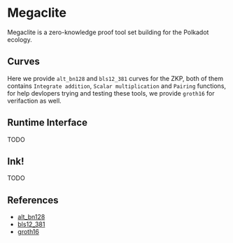 # Megaclite

Megaclite is a zero-knowledge proof tool set building for the Polkadot ecology. 

## Curves

Here we provide `alt_bn128` and `bls12_381` curves for the ZKP, both of them contains `Integrate addition`, 
`Scalar multiplication` and `Pairing` functions, for help devlopers trying and testing these tools, we 
provide `groth16` for verifaction as well.


## Runtime Interface

TODO

## Ink!

TODO



## References

+ [alt\_bn128][alt_bn128]
+ [bls12\_381][bls12_381]
+ [groth16][groth16]

[alt_bn128]: https://github.com/zcash-hackworks/bn
[bls12_381]: https://github.com/zkcrypto/bls12_381
[groth16]: http://www.zeroknowledgeblog.com/index.php/groth16
